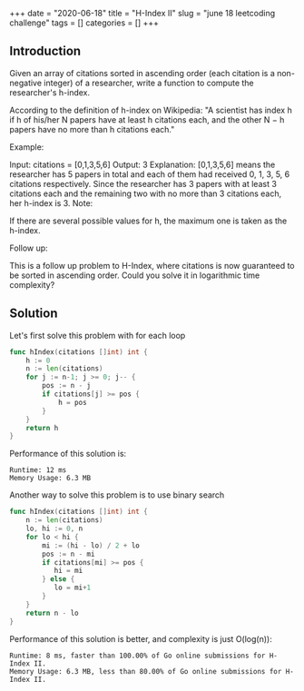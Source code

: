 +++
date = "2020-06-18"
title = "H-Index II"
slug = "june 18 leetcoding challenge"
tags = []
categories = []
+++

## Introduction

Given an array of citations sorted in ascending order (each citation is a non-negative integer) of a researcher, write a function to compute the researcher's h-index.

According to the definition of h-index on Wikipedia: "A scientist has index h if h of his/her N papers have at least h citations each, and the other N − h papers have no more than h citations each."

Example:

Input: citations = [0,1,3,5,6]
Output: 3
Explanation: [0,1,3,5,6] means the researcher has 5 papers in total and each of them had
             received 0, 1, 3, 5, 6 citations respectively.
             Since the researcher has 3 papers with at least 3 citations each and the remaining
             two with no more than 3 citations each, her h-index is 3.
Note:

If there are several possible values for h, the maximum one is taken as the h-index.

Follow up:

This is a follow up problem to H-Index, where citations is now guaranteed to be sorted in ascending order.
Could you solve it in logarithmic time complexity?

## Solution

Let's first solve this problem with for each loop

``` go
func hIndex(citations []int) int {
    h := 0
    n := len(citations)
    for j := n-1; j >= 0; j-- {
        pos := n - j
        if citations[j] >= pos {
            h = pos
        }
    }
    return h
}
```

Performance of this solution is:
```
Runtime: 12 ms
Memory Usage: 6.3 MB
```

Another way to solve this problem is to use binary search

``` go
func hIndex(citations []int) int {
    n := len(citations)    
    lo, hi := 0, n
    for lo < hi {
        mi := (hi - lo) / 2 + lo
        pos := n - mi
        if citations[mi] >= pos {
           hi = mi
        } else {
           lo = mi+1
        }
    }
    return n - lo
}
```

Performance of this solution is better, and complexity is just O(log(n)):
```
Runtime: 8 ms, faster than 100.00% of Go online submissions for H-Index II.
Memory Usage: 6.3 MB, less than 80.00% of Go online submissions for H-Index II.
```
